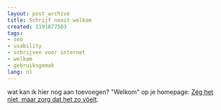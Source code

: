 ```yaml
---
layout: post_archive
title: Schrijf nooit welkom
created: 1191877503
tags:
- seo
- usability
- schrijven voor internet
- welkom
- gebruiksgemak
lang: nl
---
```

wat kan ik hier nog aan toevoegen? "Welkom" op je homepage: [Zég het niet, maar zorg dat het zo vóelt](http://www.schrijvenvoorinternet.nl/2007/09/27/schrijf-nooit-welkom/).
